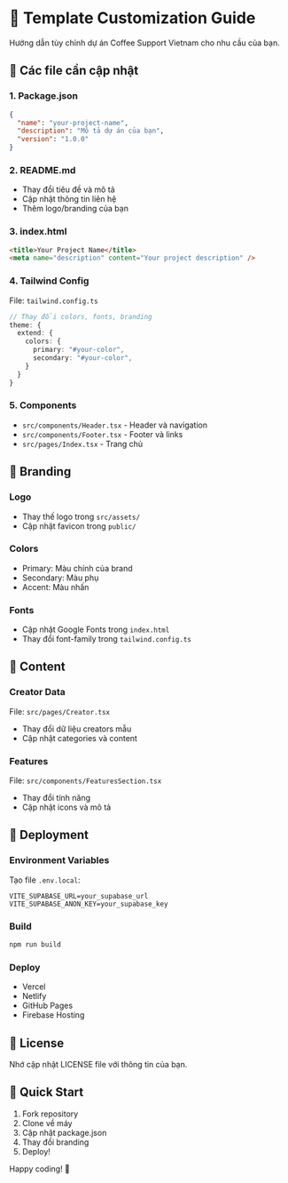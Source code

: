 # 🎨 Template Customization Guide

Hướng dẫn tùy chỉnh dự án Coffee Support Vietnam cho nhu cầu của bạn.

## 🔧 Các file cần cập nhật

### 1. Package.json
```json
{
  "name": "your-project-name",
  "description": "Mô tả dự án của bạn",
  "version": "1.0.0"
}
```

### 2. README.md
- Thay đổi tiêu đề và mô tả
- Cập nhật thông tin liên hệ
- Thêm logo/branding của bạn

### 3. index.html
```html
<title>Your Project Name</title>
<meta name="description" content="Your project description" />
```

### 4. Tailwind Config
File: `tailwind.config.ts`
```typescript
// Thay đổi colors, fonts, branding
theme: {
  extend: {
    colors: {
      primary: "#your-color",
      secondary: "#your-color",
    }
  }
}
```

### 5. Components
- `src/components/Header.tsx` - Header và navigation
- `src/components/Footer.tsx` - Footer và links
- `src/pages/Index.tsx` - Trang chủ

## 🎨 Branding

### Logo
- Thay thế logo trong `src/assets/`
- Cập nhật favicon trong `public/`

### Colors
- Primary: Màu chính của brand
- Secondary: Màu phụ
- Accent: Màu nhấn

### Fonts
- Cập nhật Google Fonts trong `index.html`
- Thay đổi font-family trong `tailwind.config.ts`

## 📱 Content

### Creator Data
File: `src/pages/Creator.tsx`
- Thay đổi dữ liệu creators mẫu
- Cập nhật categories và content

### Features
File: `src/components/FeaturesSection.tsx`
- Thay đổi tính năng
- Cập nhật icons và mô tả

## 🚀 Deployment

### Environment Variables
Tạo file `.env.local`:
```
VITE_SUPABASE_URL=your_supabase_url
VITE_SUPABASE_ANON_KEY=your_supabase_key
```

### Build
```bash
npm run build
```

### Deploy
- Vercel
- Netlify
- GitHub Pages
- Firebase Hosting

## 📄 License

Nhớ cập nhật LICENSE file với thông tin của bạn.

## 🎯 Quick Start

1. Fork repository
2. Clone về máy
3. Cập nhật package.json
4. Thay đổi branding
5. Deploy!

Happy coding! 🚀
